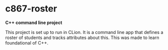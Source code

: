 # c867-roster
**C++ command line project**

This project is set up to run in CLion. It is a command line app that defines a roster of students and tracks attributes about this. This was made to learn foundational of C++.  

